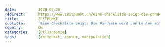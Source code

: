 ```yaml
---
date:          2020-07-20
redirect:      https://www.zeitpunkt.ch/eine-checkliste-zeigt-die-pandemie-wird-von-leuten-mit-sektenmentalitaet-verwaltet
title:         ZE!TPUNKT
subtitle:      'Eine Checkliste zeigt: Die Pandemie wird von Leuten mit Sektenmentalität verwaltet'
country:       CH
categories:    [P(l)andemie]
tags:          [zeitpunkt, zensur, manipulation]
---
```

